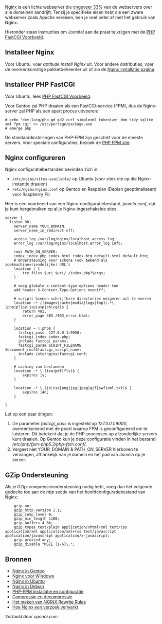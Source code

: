 <!-- Filename: Nginx / Display title: Nginx -->

<a href="http://nginx.org/" rel="nofollow noreferrer noopener">Nginx</a> is een lichte webserver die
<a href="https://en.wikipedia.org/wiki/Nginx" rel="nofollow noreferrer noopener">ongeveer 33%</a> van de webservers over alle domeinen aandrijft. Tenzij je specifieke eisen hebt die een zware webserver zoals Apache vereisen, ben je veel beter af met het gebruik van Nginx.

Hieronder staan instructies om Joomla! aan de praat te krijgen met de <a href="https://www.nginx.com/resources/wiki/start/topics/examples/phpfcgi/" rel="nofollow noreferrer noopener">PHP FastCGI Voorbeeld</a>.
## Installeer Nginx

Voor Ubuntu, voer *aptitude install Nginx* uit. Voor andere distributies, voer de overeenkomstige pakketbeheerder uit of zie de <a href="https://www.nginx.com/resources/wiki/start/topics/tutorials/install/" rel="nofollow noreferrer noopener">Nginx Installatie pagina</a>.

## Installeer PHP FastCGI

Voor Ubuntu, lees <a
href="https://www.nginx.com/resources/wiki/start/topics/examples/phpfcgi/"
rel="nofollow noreferrer noopener">PHP FastCGI Voorbeeld</a>.

Voor Gentoo zal PHP draaien als een FastCGI-service (FPM), dus de Nginx-server
zal PHP als een apart proces uitvoeren:

    # echo "dev-lang/php gd gd2 curl simplexml tokenizer dom tidy sqlite xml fpm cgi" >> /etc/portage/package.use
    # emerge php

De standaardinstellingen van PHP-FPM zijn geschikt voor de meeste servers. Voor speciale
configuraties, bezoek de
<a href="http://php.net/manual/en/install.fpm.php"
rel="nofollow noreferrer noopener">PHP FPM site</a>.

## Nginx configureren

Nginx configuratiebestanden bevinden zich in:

- `/etc/nginx/sites-available/` op Ubuntu (voor sites die op die Nginx-instantie draaien)
- `/etc/nginx/nginx.conf` op Gentoo en Raspbian (Debian geoptimaliseerd voor Raspberry Pi)

Hier is een voorbeeld van een Nginx-configuratiebestand, *joomla.conf*, dat je kunt hergebruiken op al je Nginx-ingeschakelde sites.

    server {
      listen 80;
        server_name YOUR_DOMAIN;
        server_name_in_redirect off;

        access_log /var/log/nginx/localhost.access_log;
        error_log /var/log/nginx/localhost.error_log info;

        root PATH_ON_SERVER;
        index index.php index.html index.htm default.html default.htm;
        # Ondersteuning voor schone (ook bekend als zoekmachinevriendelijke) URL's
        location / {
            try_files $uri $uri/ /index.php?$args;
        }

        # voeg globale x-content-type-options header toe
        add_header X-Content-Type-Options nosniff;

        # scripts binnen schrijfbare directories weigeren uit te voeren
        location ~* /(images|cache|media|logs|tmp)/.*\.(php|pl|py|jsp|asp|sh|cgi)$ {
            return 403;
            error_page 403 /403_error.html;
        }

        location ~ \.php$ {
          fastcgi_pass  127.0.0.1:9000;
          fastcgi_index index.php;
          include fastcgi_params;
          fastcgi_param SCRIPT_FILENAME $document_root$fastcgi_script_name;
          include /etc/nginx/fastcgi.conf;
        }

        # caching van bestanden
        location ~* \.(ico|pdf|flv)$ {
            expires 1y;
        }

        location ~* \.(js|css|png|jpg|jpeg|gif|swf|xml|txt)$ {
            expires 14d;
        }

    }

Let op een paar dingen:

1.  De parameter *fastcgi_pass* is ingesteld op *127.0.0.1:9000*, overeenkomend met de poort waarop FPM is geconfigureerd om te luisteren. Dit betekent dat je de PHP-processen op afzonderlijke servers kunt draaien. Op Gentoo kun je deze configuratie vinden in het bestand */etc/php/fpm-php5.3/php-fpm.conf/*.
2.  Vergeet niet YOUR_DOMAIN & PATH_ON_SERVER hierboven te vervangen, afhankelijk van je domein en het pad van Joomla op je server.

## GZip Ondersteuning

Als je GZip-compressieondersteuning nodig hebt, voeg dan het volgende gedeelte toe aan de *http* sectie van het hoofdconfiguratiebestand van Nginx:

```nginx
    gzip on;
    gzip_http_version 1.1;
    gzip_comp_level 6;
    gzip_min_length 1100;
    gzip_buffers 4 8k;
    gzip_types text/plain application/xhtml+xml text/css application/xml application/xml+rss text/javascript application/javascript application/x-javascript;
    gzip_proxied any;
    gzip_disable "MSIE [1-6]\.";
```

## Bronnen

- <a href="https://wiki.gentoo.org/wiki/Nginx" rel="nofollow noreferrer noopener">Nginx in Gentoo</a>
- <a href="https://kevinworthington.com/nginx-for-windows/" rel="nofollow noreferrer noopener">Nginx voor Windows</a>
- <a href="https://ubuntu.com/tutorials/install-and-configure-nginx#1-overview" rel="nofollow noreferrer noopener">Nginx in Ubuntu</a>
- <a href="https://www.debianadmin.com/howto-install-nginx-webserver-in-debian.html" rel="nofollow noreferrer noopener">Nginx in Debian</a>
- <a href="https://www.php.net/manual/en/install.fpm.php" rel="nofollow noreferrer noopener">PHP-FPM installatie en configuratie</a>
- <a href="https://docs.nginx.com/nginx/admin-guide/web-server/compression/" rel="nofollow noreferrer noopener">Compressie en decompressie</a>
- <a href="https://www.nginx.com/blog/creating-nginx-rewrite-rules/" rel="nofollow noreferrer noopener">Het maken van NGINX Rewrite Rules</a>
- <a href="http://nginx.org/en/docs/http/request_processing.html" rel="nofollow noreferrer noopener">Hoe Nginx een verzoek verwerkt</a>

*Vertaald door openai.com*

